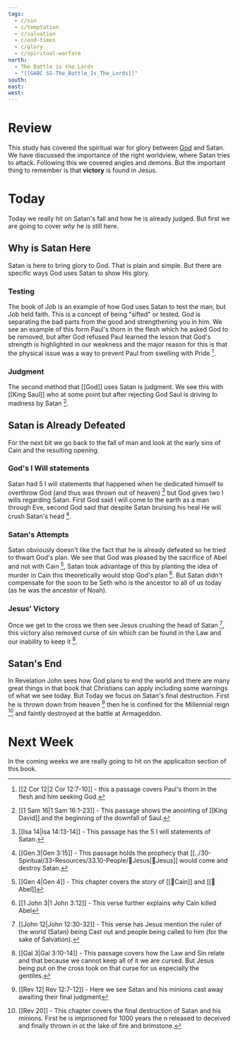 ```yaml
---
tags:
  - c/sin
  - c/temptation
  - c/salvation
  - c/end-times
  - c/glory
  - c/spiritual-warfare
north:
  - The Battle is the Lords
  - "[[GABC SS-The_Battle_Is_The_Lords]]"
south: 
east: 
west:
---
```

# Review
This study has covered the spiritual war for glory between [God](God) and Satan. We have discussed the importance of the right worldview, where Satan tries to attack. Following this we covered angles and demons. But the important thing to remember is that **victory** is found in Jesus.

# Today
Today we really hit on Satan's fall and how he is already judged. But first we are going to cover *why* he is still here.

## Why is Satan Here

Satan is here to bring glory to God. That is plain and simple. But there are specific ways God uses Satan to show His glory.

### Testing
The book of Job is an example of how God uses Satan to test the man, but Job held faith. This is a concept of being "sifted" or tested. God is separating the bad parts from the good and strengthening you in him. We see an example of this form Paul's thorn in the flesh which he asked God to be removed, but after God refused Paul learned the lesson that God's strength is highlighted in our weakness and the major reason for this is that the physical issue was a way to prevent Paul from swelling with Pride [^b1].

[^b1]: [[2 Cor 12|2 Cor 12:7-10]] - this a passage covers Paul's thorn in the flesh and him seeking God.

### Judgment
The second method that [[God]] uses Satan is judgment. We see this with [[King Saul]] who at some point but after rejecting God Saul is driving to madness by Satan [^b2].

[^b2]: [[1 Sam 16|1 Sam 16:1-23]] - This passage shows the anointing of [[King David]] and the beginning of the downfall of Saul.

## Satan is Already Defeated
For the next bit we go back to the fall of man and look at the early sins of Cain and the resulting opening.

### God's I Will statements
Satan had 5 I will statements that happened when he dedicated himself to overthrow God (and thus was thrown out of heaven) [^b3] but God gives two I wills regarding Satan. First God said I will come to the earth as a man through Eve, second God said that despite Satan bruising his heal He will crush Satan's head [^b4].

[^b3]: [[Isa 14|Isa 14:13-14]] - This passage has the 5 I will statements of Satan.
[^b4]: [[Gen 3|Gen 3:15]] - This passage holds the prophecy that [[../30-Spiritual/33-Resources/33.10-People/👼Jesus|👼Jesus]] would come and destroy Satan.

### Satan's Attempts
Satan obviously doesn't like the fact that he is already defeated so he tried to thwart God's plan. We see that God was pleased by the sacrifice of Abel and not with  Cain [^b5], Satan took advantage of this by planting the idea of murder in Cain this theoretically would stop God's plan [^b6]. But Satan didn't compensate for the soon to be Seth who is the ancestor to all of us today (as he was the ancestor of Noah).

[^b5]: [[Gen 4|Gen 4]] - This chapter covers the story of [[🧑Cain]] and [[🧑Abel]]
[^b6]: [[1 John 3|1 John 3:12]] - This verse further explains *why* Cain killed Abel

### Jesus' Victory
Once we get to the cross we then see Jesus crushing the head of Satan [^b7], this victory also removed curse of sin which can be found in the Law and our inability to keep it [^b8].

[^b7]: [[John 12|John 12:30-32]] - This verse has Jesus mention the ruler of the world (Satan) being Cast out and people being called to him (for the sake of Salvation).
[^b8]: [[Gal 3|Gal 3:10-14]] - This passage covers how the Law and Sin relate and that because we cannot keep all of it we are cursed. But Jesus being put on the cross took on that curse for us especially the gentiles.

## Satan's End
In Revelation John sees how God plans to end the world and there are many great things in that book that Christians can apply including some warnings of what we see today. But Today we focus on Satan's final destruction. First he is thrown down from heaven [^b9] then he is confined for the Millennial reign [^b10] and faintly destroyed at the battle at Armageddon.

[^b9]: [[Rev 12| Rev 12:7-12]] - Here we see Satan and his minions cast away awaiting their final judgment
[^b10]: [[Rev 20]] - This chapter covers the final destruction of Satan and his minions. First he is imprisoned for 1000 years the n released to deceived and finally thrown in ot the lake of fire and brimstone.

# Next Week
In the coming weeks we are really going to hit on the applicaiton section of this book.